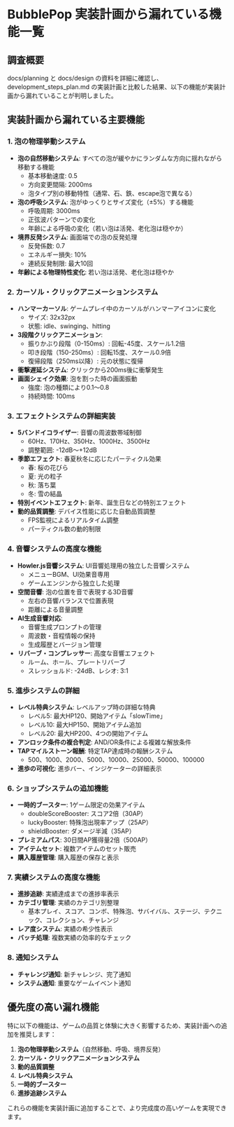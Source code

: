 # BubblePop 実装計画から漏れている機能一覧

## 調査概要
docs/planning と docs/design の資料を詳細に確認し、development_steps_plan.md の実装計画と比較した結果、以下の機能が実装計画から漏れていることが判明しました。

## 実装計画から漏れている主要機能

### 1. 泡の物理挙動システム
- **泡の自然移動システム**: すべての泡が緩やかにランダムな方向に揺れながら移動する機能
  - 基本移動速度: 0.5
  - 方向変更間隔: 2000ms
  - 泡タイプ別の移動特性（通常、石、鉄、escape泡で異なる）
- **泡の呼吸システム**: 泡がゆっくりとサイズ変化（±5%）する機能
  - 呼吸周期: 3000ms
  - 正弦波パターンでの変化
  - 年齢による呼吸の変化（若い泡は活発、老化泡は穏やか）
- **境界反発システム**: 画面端での泡の反発処理
  - 反発係数: 0.7
  - エネルギー損失: 10%
  - 連続反発制限: 最大10回
- **年齢による物理特性変化**: 若い泡は活発、老化泡は穏やか

### 2. カーソル・クリックアニメーションシステム
- **ハンマーカーソル**: ゲームプレイ中のカーソルがハンマーアイコンに変化
  - サイズ: 32x32px
  - 状態: idle、swinging、hitting
- **3段階クリックアニメーション**: 
  - 振りかぶり段階（0-150ms）: 回転-45度、スケール1.2倍
  - 叩き段階（150-250ms）: 回転15度、スケール0.9倍
  - 復帰段階（250ms以降）: 元の状態に復帰
- **衝撃遅延システム**: クリックから200ms後に衝撃発生
- **画面シェイク効果**: 泡を割った時の画面振動
  - 強度: 泡の種類により0.1～0.8
  - 持続時間: 100ms

### 3. エフェクトシステムの詳細実装
- **5バンドイコライザー**: 音響の周波数帯域制御
  - 60Hz、170Hz、350Hz、1000Hz、3500Hz
  - 調整範囲: -12dB～+12dB
- **季節エフェクト**: 春夏秋冬に応じたパーティクル効果
  - 春: 桜の花びら
  - 夏: 光の粒子
  - 秋: 落ち葉
  - 冬: 雪の結晶
- **特別イベントエフェクト**: 新年、誕生日などの特別エフェクト
- **動的品質調整**: デバイス性能に応じた自動品質調整
  - FPS監視によるリアルタイム調整
  - パーティクル数の動的制限

### 4. 音響システムの高度な機能
- **Howler.js音響システム**: UI音響処理用の独立した音響システム
  - メニューBGM、UI効果音専用
  - ゲームエンジンから独立した処理
- **空間音響**: 泡の位置を音で表現する3D音響
  - 左右の音響バランスで位置表現
  - 距離による音量調整
- **AI生成音響対応**: 
  - 音響生成プロンプトの管理
  - 周波数・音程情報の保持
  - 生成履歴とバージョン管理
- **リバーブ・コンプレッサー**: 高度な音響エフェクト
  - ルーム、ホール、プレートリバーブ
  - スレッショルド: -24dB、レシオ: 3:1

### 5. 進歩システムの詳細
- **レベル特典システム**: レベルアップ時の詳細な特典
  - レベル5: 最大HP120、開始アイテム「slowTime」
  - レベル10: 最大HP150、開始アイテム追加
  - レベル20: 最大HP200、4つの開始アイテム
- **アンロック条件の複合判定**: AND/OR条件による複雑な解放条件
- **TAPマイルストーン報酬**: 特定TAP達成時の報酬システム
  - 500、1000、2000、5000、10000、25000、50000、100000
- **進歩の可視化**: 進歩バー、インジケーターの詳細表示

### 6. ショップシステムの追加機能
- **一時的ブースター**: 1ゲーム限定の効果アイテム
  - doubleScoreBooster: スコア2倍（30AP）
  - luckyBooster: 特殊泡出現率アップ（25AP）
  - shieldBooster: ダメージ半減（35AP）
- **プレミアムパス**: 30日間AP獲得量2倍（500AP）
- **アイテムセット**: 複数アイテムのセット販売
- **購入履歴管理**: 購入履歴の保存と表示

### 7. 実績システムの高度な機能
- **進捗追跡**: 実績達成までの進捗率表示
- **カテゴリ管理**: 実績のカテゴリ別整理
  - 基本プレイ、スコア、コンボ、特殊泡、サバイバル、ステージ、テクニック、コレクション、チャレンジ
- **レア度システム**: 実績の希少性表示
- **バッチ処理**: 複数実績の効率的なチェック

### 8. 通知システム
- **チャレンジ通知**: 新チャレンジ、完了通知
- **システム通知**: 重要なゲームイベント通知

## 優先度の高い漏れ機能

特に以下の機能は、ゲームの品質と体験に大きく影響するため、実装計画への追加を推奨します：

1. **泡の物理挙動システム**（自然移動、呼吸、境界反発）
2. **カーソル・クリックアニメーションシステム**
3. **動的品質調整**
4. **レベル特典システム**
5. **一時的ブースター**
6. **進捗追跡システム**

これらの機能を実装計画に追加することで、より完成度の高いゲームを実現できます。